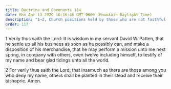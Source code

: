 ```yaml
---
title: Doctrine and Covenants 114
date: Mon Apr 13 2020 16:16:46 GMT-0600 (Mountain Daylight Time)
description: "1–2, Church positions held by those who are not faithful will be given to others."
order: 117
---
```


1 Verily thus saith the Lord: It is wisdom in my servant David W. Patten, that he settle up all his business as soon as he possibly can, and make a disposition of his merchandise, that he may perform a mission unto me next spring, in company with others, even twelve including himself, to testify of my name and bear glad tidings unto all the world.

2 For verily thus saith the Lord, that inasmuch as there are those among you who deny my name, others shall be planted in their stead and receive their bishopric. Amen.
